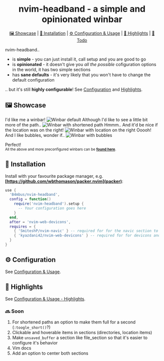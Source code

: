 <div align="center">

# nvim-headband - a simple and opinionated winbar
  <div>
    <a href='#-Showcase'>🖼 Showcase</a> |
    <a href='#-Installation'>💾 Installation</a> |
    <a href='#-Configuration'>⚙ Configuration & Usage</a> |
    <a href='#-Highlights'>🎨 Highlights</a> |
    <a href='#-Todo'>🧾 Todo</a>
  </div>
</div>

nvim-headband..
 - is **simple** - you can just install it, call setup and you are good to go
 - is **opinionated** - it doesn't give you *all the possible* cofiguration options in the world, it has two simple sections
 - has **sane defaults** - it's very likely that you won't have to change the default configuration

.. but it's still **highly configurable**! See [Configuration](#-Configuration) and [Highlights](#-Highlights).

## 🖼 Showcase

I'd like me a winbar!
![Winbar default](../media/default.png)
Although I'd like to see a little bit more of the path..
![Winbar with shortened path](../media/shortened_path.png)
Hmmm.. And it'd be nice if the location was on the right!
![Winbar with location on the right](../media/location_on_right.png)
Ooooh! And I like bubbles, wonder if..
![Winbar with bubbles](../media/bubbles.png)

Perfect!  
<sup>
All the above and more preconfigured winbars can be [**found here**](PRECONFIGURED_WINBARS.md).
</sup>

## 💾 Installation

Install with your favourite package manager, e.g. **[https://github.com/wbthomason/packer.nvim](packer)**:
```lua
use {
  'B4mbus/nvim-headband',
  config = function()
    require('nvim-headband').setup {
      -- Your configuration goes here
    }
  end,
  after = 'nvim-web-devicons',
  requires = {
    { 'SmiteshP/nvim-navic' } -- required for for the navic section to work
    { 'kyazdani42/nvim-web-devicons' } -- required for for devicons and default location_section.separator highlight group
  }
}
```

## ⚙ Configuration

See [Configuration & Usage](CONFIGURATION_AND_USAGE.md).

## 🎨 Highlights

See [Configuration & Usage - Highlights](CONFIGURATION_AND_USAGE.md#-Highlights).

### 🔜 Soon
 1. For shortened paths an option to make them full for a second (`:toogle_short()`?)
 2. Clickable and hoverable items in sections (directories, location items)
 3. Make `unsaved_buffer` a section like file_section so that it's easier to configure it's behavior
 4. Vim docs
 5. Add an option to center both sections
